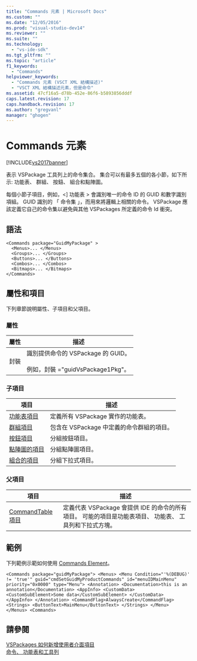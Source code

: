```yaml
---
title: "Commands 元素 | Microsoft Docs"
ms.custom: ""
ms.date: "12/05/2016"
ms.prod: "visual-studio-dev14"
ms.reviewer: ""
ms.suite: ""
ms.technology: 
  - "vs-ide-sdk"
ms.tgt_pltfrm: ""
ms.topic: "article"
f1_keywords: 
  - "Commands"
helpviewer_keywords: 
  - "Commands 元素 (VSCT XML 結構描述)"
  - "VSCT XML 結構描述元素，但是命令"
ms.assetid: 47cf16a5-d78b-452e-86f6-b5893856dddf
caps.latest.revision: 17
caps.handback.revision: 17
ms.author: "gregvanl"
manager: "ghogen"
---
```

# Commands 元素
[!INCLUDE[vs2017banner](../code-quality/includes/vs2017banner.md)]

表示 VSPackage 工具列上的命令集合。 集合可以有最多五個的各小節，如下所示: 功能表、 群組、 按鈕、 組合和點陣圖。  
  
 每個小節子項目，例如，\<\] 功能表 \> 會識別唯一的命令 ID 的 GUID 和數字識別項組。 GUID 識別的 「 命令集 」，而用來將邏輯上相關的命令。 VSPackage 應該定義它自己的命令集以避免與其他 VSPackages 所定義的命令 Id 衝突。  
  
## 語法  
  
```  
<Commands package="GuidMyPackage" >  
  <Menus>... </Menus>  
  <Groups>... </Groups>  
  <Buttons>... </Buttons>  
  <Combos>... </Combos>  
  <Bitmaps>... </Bitmaps>  
</Commands>  
```  
  
## 屬性和項目  
 下列章節說明屬性、子項目和父項目。  
  
### 屬性  
  
|屬性|描述|  
|--------|--------|  
|封裝|識別提供命令的 VSPackage 的 GUID。<br /><br /> 例如，封裝 \="guidVsPackage1Pkg"。|  
  
### 子項目  
  
|項目|描述|  
|--------|--------|  
|[功能表項目](../extensibility/menus-element.md)|定義所有 VSPackage 實作的功能表。|  
|[群組項目](../extensibility/groups-element.md)|包含在 VSPackage 中定義的命令群組的項目。|  
|[按鈕項目](../extensibility/buttons-element.md)|分組按鈕項目。|  
|[點陣圖的項目](../extensibility/bitmaps-element.md)|分組點陣圖項目。|  
|[組合的項目](../extensibility/combos-element.md)|分組下拉式項目。|  
  
### 父項目  
  
|項目|描述|  
|--------|--------|  
|[CommandTable 項目](../extensibility/commandtable-element.md)|定義代表 VSPackage 會提供 IDE 的命令的所有項目。 可能的項目是功能表項目、 功能表、 工具列和下拉式方塊。|  
  
## 範例  
 下列範例示範如何使用 [Commands Element](../extensibility/commands-element.md)。  
  
```  
<Commands package="guidMyPackage"> <Menus> <Menu Condition="'%(DEBUG)' != 'true'" guid="cmdSetGuidMyProductCommands" id="menuIDMainMenu" priority="0x0000" type="Menu"> <Annotation> <Documentation>this is an annotation</Documentation> <AppInfo> <CustomData> <CustomSubElement>Some data</CustomSubElement> </CustomData> </AppInfo> </Annotation> <CommandFlag>AlwaysCreate</CommandFlag> <Strings> <ButtonText>MainMenu</ButtonText> </Strings> </Menu> </Menus> <Commands>  
```  
  
## 請參閱  
 [VSPackages 如何新增使用者介面項目](../extensibility/internals/how-vspackages-add-user-interface-elements.md)   
 [命令、 功能表和工具列](../extensibility/internals/commands-menus-and-toolbars.md)